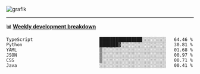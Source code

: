![grafik](https://user-images.githubusercontent.com/56089155/187718223-45863e96-4c28-4d4c-b3ca-02bf88aeae4c.png)

<hr />

**📊 [Weekly development breakdown](https://wakatime.com/@Ari24)**

<!--START_SECTION:waka-->

```text
TypeScript                         ████████████████░░░░░░░░░   64.46 %
Python                             ███████▓░░░░░░░░░░░░░░░░░   30.81 %
YAML                               ▒░░░░░░░░░░░░░░░░░░░░░░░░   01.68 %
JSON                               ▒░░░░░░░░░░░░░░░░░░░░░░░░   00.97 %
CSS                                ▒░░░░░░░░░░░░░░░░░░░░░░░░   00.71 %
Java                               ░░░░░░░░░░░░░░░░░░░░░░░░░   00.41 %
```

<!--END_SECTION:waka-->
